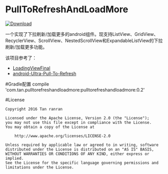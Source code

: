 # PullToRefreshAndLoadMore

[![Download](https://api.bintray.com/packages/flyingpumba/maven/simpleratingbar/images/download.svg)](https://bintray.com/tanranran/maven/PullToRefreshAndLoadMore/_latestVersion)

一个实现了下拉刷新/加载更多的android组件。现支持ListView、GridView、RecyclerView、ScrollView、NestedScrollView和ExpandableListView的下拉刷新/加载更多功能。

该项目参考了：

* [LoadingViewFinal](https://github.com/pengjianbo/LoadingViewFinal) 
* [android-Ultra-Pull-To-Refresh](https://github.com/liaohuqiu/android-Ultra-Pull-To-Refresh)


#Gradle配置
    compile 'com.tan.pulltorefreshandloadmore:pulltorefreshandloadmore:0.2'
    
#License

    Copyright 2016 Tan ranran
    
    Licensed under the Apache License, Version 2.0 (the "License");
    you may not use this file except in compliance with the License.
    You may obtain a copy of the License at
    
        http://www.apache.org/licenses/LICENSE-2.0
    
    Unless required by applicable law or agreed to in writing, software
    distributed under the License is distributed on an "AS IS" BASIS,
    WITHOUT WARRANTIES OR CONDITIONS OF ANY KIND, either express or implied.
    See the License for the specific language governing permissions and
    limitations under the License.
